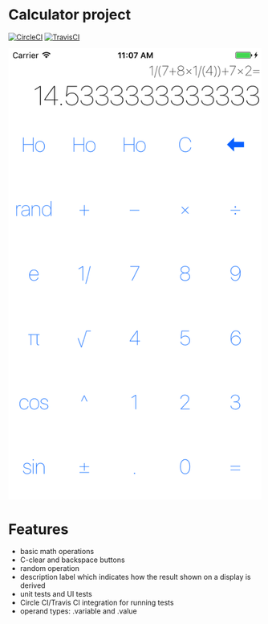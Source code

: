 # Calculator project
[![CircleCI](https://circleci.com/gh/igavrysh/Calculator/tree/feature%2Fhome-assignment-1.svg?style=shield)](https://circleci.com/gh/igavrysh/Calculator/tree/feature%2Fhome-assignment-1)
[![TravisCI](https://travis-ci.org/igavrysh/Calculator.svg?branch=feature/home-assignment-1)](https://travis-ci.org/igavrysh/Calculator)

![General View](/img/screen1.png)

# Features
* basic math operations
* C-clear and backspace buttons
* random operation
* description label which indicates how the result shown on a display is derived
* unit tests and UI tests
* Circle CI/Travis CI integration for running tests
* operand types: .variable and .value

